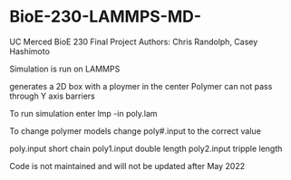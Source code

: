 # BioE-230-LAMMPS-MD-
UC Merced BioE 230 Final Project 
Authors: Chris Randolph, Casey Hashimoto 

Simulation is run on LAMMPS 

generates a 2D box with a ploymer in the center 
Polymer can not pass through Y axis barriers 

To run simulation enter 
lmp -in poly.lam 

To change polymer models change 
poly#.input to the correct value

poly.input short chain
poly1.input double length
poly2.input tripple length 


Code is not maintained and will not be updated after May 2022 
